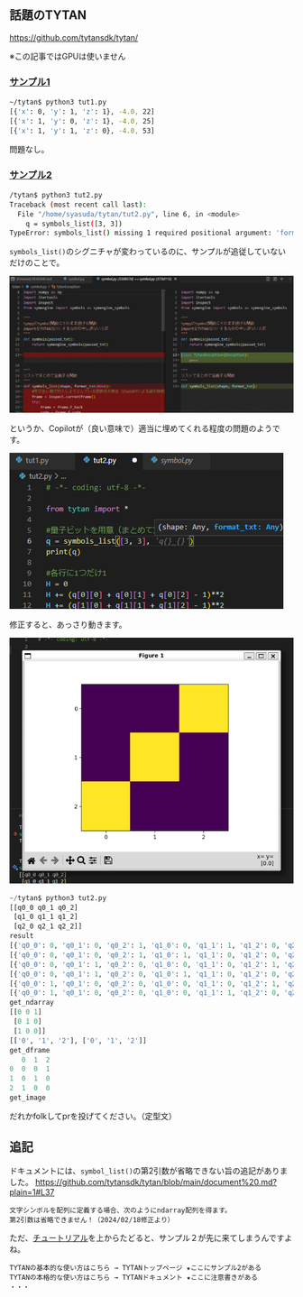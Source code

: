 <!--
title:   TYTANのサンプルを動かす
tags:    Python,TytanSDK
id:      770b15f3e12d2965103a
private: false
-->
## 話題のTYTAN

https://github.com/tytansdk/tytan/

※この記事ではGPUは使いません

### [サンプル1](https://github.com/tytansdk/tytan/?tab=readme-ov-file#%E3%82%B5%E3%83%B3%E3%83%97%E3%83%AB%E3%82%B3%E3%83%BC%E3%83%89%EF%BC%91)

```bash
~/tytan$ python3 tut1.py 
[{'x': 0, 'y': 1, 'z': 1}, -4.0, 22]
[{'x': 1, 'y': 0, 'z': 1}, -4.0, 25]
[{'x': 1, 'y': 1, 'z': 0}, -4.0, 53]
```

問題なし。

### [サンプル2](ttps://github.com/tytansdk/tytan/tree/main?tab=readme-ov-file#%E3%82%B5%E3%83%B3%E3%83%97%E3%83%AB%E3%82%B3%E3%83%BC%E3%83%89%EF%BC%92)

```bash
/tytan$ python3 tut2.py 
Traceback (most recent call last):
  File "/home/syasuda/tytan/tut2.py", line 6, in <module>
    q = symbols_list([3, 3])
TypeError: symbols_list() missing 1 required positional argument: 'format_txt'
```

`symbols_list()`のシグニチャが変わっているのに、サンプルが追従していないだけのことで。

![alt text](./image.png)

というか、Copilotが（良い意味で）適当に埋めてくれる程度の問題のようです。

![alt text](./image-1.png)


修正すると、あっさり動きます。

![alt text](./image-2.png)

```python
~/tytan$ python3 tut2.py 
[[q0_0 q0_1 q0_2]
 [q1_0 q1_1 q1_2]
 [q2_0 q2_1 q2_2]]
result
[{'q0_0': 0, 'q0_1': 0, 'q0_2': 1, 'q1_0': 0, 'q1_1': 1, 'q1_2': 0, 'q2_0': 1, 'q2_1': 0, 'q2_2': 0}, -6.0, 12]
[{'q0_0': 0, 'q0_1': 0, 'q0_2': 1, 'q1_0': 1, 'q1_1': 0, 'q1_2': 0, 'q2_0': 0, 'q2_1': 1, 'q2_2': 0}, -6.0, 16]
[{'q0_0': 0, 'q0_1': 1, 'q0_2': 0, 'q1_0': 0, 'q1_1': 0, 'q1_2': 1, 'q2_0': 1, 'q2_1': 0, 'q2_2': 0}, -6.0, 18]
[{'q0_0': 0, 'q0_1': 1, 'q0_2': 0, 'q1_0': 1, 'q1_1': 0, 'q1_2': 0, 'q2_0': 0, 'q2_1': 0, 'q2_2': 1}, -6.0, 27]
[{'q0_0': 1, 'q0_1': 0, 'q0_2': 0, 'q1_0': 0, 'q1_1': 0, 'q1_2': 1, 'q2_0': 0, 'q2_1': 1, 'q2_2': 0}, -6.0, 12]
[{'q0_0': 1, 'q0_1': 0, 'q0_2': 0, 'q1_0': 0, 'q1_1': 1, 'q1_2': 0, 'q2_0': 0, 'q2_1': 0, 'q2_2': 1}, -6.0, 15]
get_ndarray
[[0 0 1]
 [0 1 0]
 [1 0 0]]
[['0', '1', '2'], ['0', '1', '2']]
get_dframe
   0  1  2
0  0  0  1
1  0  1  0
2  1  0  0
get_image
```

だれかfolkしてprを投げてください。（定型文）

## 追記

ドキュメントには、`symbol_list()`の第2引数が省略できない旨の追記がありました。
https://github.com/tytansdk/tytan/blob/main/document%20.md?plain=1#L37

```
文字シンボルを配列に定義する場合、次のようにndarray配列を得ます。
第2引数は省略できません！（2024/02/18修正より）
```

ただ、[チュートリアル](https://github.com/tytansdk/tytan_tutorial?tab=readme-ov-file)を上からたどると、サンプル２が先に来てしまうんですよね。

```
TYTANの基本的な使い方はこちら → TYTANトップページ ★ここにサンプル2がある
TYTANの本格的な使い方はこちら → TYTANドキュメント ★ここに注意書きがある
・・・
```
